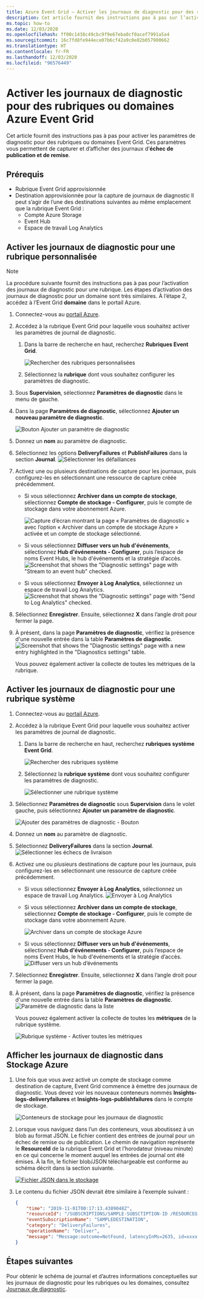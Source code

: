 ```yaml
---
title: Azure Event Grid – Activer les journaux de diagnostic pour des rubriques ou domaines
description: Cet article fournit des instructions pas à pas sur l’activation des journaux de diagnostic pour une rubrique Azure Event Grid.
ms.topic: how-to
ms.date: 12/03/2020
ms.openlocfilehash: ff00c1438c49cbc9f9e67eba0cf0acef7991a5a4
ms.sourcegitcommit: 16c7fd8fe944ece07b6cf42a9c0e82b057900662
ms.translationtype: HT
ms.contentlocale: fr-FR
ms.lasthandoff: 12/03/2020
ms.locfileid: "96576449"
---
```

#  <a name="enable-diagnostic-logs-for-azure-event-grid-topics-or-domains"></a>Activer les journaux de diagnostic pour des rubriques ou domaines Azure Event Grid
Cet article fournit des instructions pas à pas pour activer les paramètres de diagnostic pour des rubriques ou domaines Event Grid.  Ces paramètres vous permettent de capturer et d’afficher des journaux d’**échec de publication et de remise**. 

## <a name="prerequisites"></a>Prérequis

- Rubrique Event Grid approvisionnée
- Destination approvisionnée pour la capture de journaux de diagnostic Il peut s’agir de l’une des destinations suivantes au même emplacement que la rubrique Event Grid :
    - Compte Azure Storage
    - Event Hub
    - Espace de travail Log Analytics

## <a name="enable-diagnostic-logs-for-a-custom-topic"></a>Activer les journaux de diagnostic pour une rubrique personnalisée

> [!NOTE]
> La procédure suivante fournit des instructions pas à pas pour l’activation des journaux de diagnostic pour une rubrique. Les étapes d’activation des journaux de diagnostic pour un domaine sont très similaires. À l’étape 2, accédez à l’Event Grid **domaine** dans le portail Azure.  

1. Connectez-vous au [portail Azure](https://portal.azure.com).
2. Accédez à la rubrique Event Grid pour laquelle vous souhaitez activer les paramètres de journal de diagnostic. 
    1. Dans la barre de recherche en haut, recherchez **Rubriques Event Grid**. 
    
        ![Rechercher des rubriques personnalisées](./media/enable-diagnostic-logs-topic/search-custom-topics.png)
    1. Sélectionnez la **rubrique** dont vous souhaitez configurer les paramètres de diagnostic. 
1. Sous **Supervision**, sélectionnez **Paramètres de diagnostic** dans le menu de gauche.
1. Dans la page **Paramètres de diagnostic**, sélectionnez **Ajouter un nouveau paramètre de diagnostic**. 
    
    ![Bouton Ajouter un paramètre de diagnostic](./media/enable-diagnostic-logs-topic/diagnostic-settings-add.png)
5. Donnez un **nom** au paramètre de diagnostic. 
6. Sélectionnez les options **DeliveryFailures** et **PublishFailures** dans la section **Journal**. 
    ![Sélectionner les défaillances](./media/enable-diagnostic-logs-topic/log-failures.png)
7. Activez une ou plusieurs destinations de capture pour les journaux, puis configurez-les en sélectionnant une ressource de capture créée précédemment. 
    - Si vous sélectionnez **Archiver dans un compte de stockage**, sélectionnez **Compte de stockage - Configurer**, puis le compte de stockage dans votre abonnement Azure. 

        ![Capture d’écran montrant la page « Paramètres de diagnostic » avec l’option « Archiver dans un compte de stockage Azure » activée et un compte de stockage sélectionné.](./media/enable-diagnostic-logs-topic/archive-storage.png)
    - Si vous sélectionnez **Diffuser vers un hub d'événements**, sélectionnez **Hub d'événements - Configurer**, puis l’espace de noms Event Hubs, le hub d'événements et la stratégie d’accès. 
        ![Screenshot that shows the "Diagnostic settings" page with "Stream to an event hub" checked.](./media/enable-diagnostic-logs-topic/archive-event-hub.png)
    - Si vous sélectionnez **Envoyer à Log Analytics**, sélectionnez un espace de travail Log Analytics.
        ![Screenshot that shows the "Diagnostic settings" page with "Send to Log Analytics" checked.](./media/enable-diagnostic-logs-topic/send-log-analytics.png)
8. Sélectionnez **Enregistrer**. Ensuite, sélectionnez **X** dans l’angle droit pour fermer la page. 
9. À présent, dans la page **Paramètres de diagnostic**, vérifiez la présence d'une nouvelle entrée dans la table **Paramètres de diagnostic**. 
    ![Screenshot that shows the "Diagnostic settings" page with a new entry highlighted in the "Diagnostics settings" table.](./media/enable-diagnostic-logs-topic/diagnostic-setting-list.png)

     Vous pouvez également activer la collecte de toutes les métriques de la rubrique. 

## <a name="enable-diagnostic-logs-for-a-system-topic"></a>Activer les journaux de diagnostic pour une rubrique système

1. Connectez-vous au [portail Azure](https://portal.azure.com).
2. Accédez à la rubrique Event Grid pour laquelle vous souhaitez activer les paramètres de journal de diagnostic. 
    1. Dans la barre de recherche en haut, recherchez **rubriques système Event Grid**. 
    
        ![Rechercher des rubriques système](./media/enable-diagnostic-logs-topic/search-system-topics.png)
    1. Sélectionnez la **rubrique système** dont vous souhaitez configurer les paramètres de diagnostic. 
    
        ![Sélectionner une rubrique système](./media/enable-diagnostic-logs-topic/select-system-topic.png)
3. Sélectionnez **Paramètres de diagnostic** sous **Supervision** dans le volet gauche, puis sélectionnez **Ajouter un paramètre de diagnostic**. 

    ![Ajouter des paramètres de diagnostic - Bouton](./media/enable-diagnostic-logs-topic/system-topic-add-diagnostic-settings-button.png)
4. Donnez un **nom** au paramètre de diagnostic. 
7. Sélectionnez **DeliveryFailures** dans la section **Journal**. 
    ![Sélectionner les échecs de livraison](./media/enable-diagnostic-logs-topic/system-topic-select-delivery-failures.png)
6. Activez une ou plusieurs destinations de capture pour les journaux, puis configurez-les en sélectionnant une ressource de capture créée précédemment. 
    - Si vous sélectionnez **Envoyer à Log Analytics**, sélectionnez un espace de travail Log Analytics.
        ![Envoyer à Log Analytics](./media/enable-diagnostic-logs-topic/system-topic-select-log-workspace.png) 
    - Si vous sélectionnez **Archiver dans un compte de stockage**, sélectionnez **Compte de stockage - Configurer**, puis le compte de stockage dans votre abonnement Azure. 

        ![Archiver dans un compte de stockage Azure](./media/enable-diagnostic-logs-topic/system-topic-select-storage-account.png)
    - Si vous sélectionnez **Diffuser vers un hub d'événements**, sélectionnez **Hub d'événements - Configurer**, puis l’espace de noms Event Hubs, le hub d'événements et la stratégie d’accès. 
        ![Diffuser vers un hub d’événements](./media/enable-diagnostic-logs-topic/system-topic-select-event-hub.png)
8. Sélectionnez **Enregistrer**. Ensuite, sélectionnez **X** dans l’angle droit pour fermer la page. 
9. À présent, dans la page **Paramètres de diagnostic**, vérifiez la présence d'une nouvelle entrée dans la table **Paramètres de diagnostic**. 
    ![Paramètre de diagnostic dans la liste](./media/enable-diagnostic-logs-topic/system-topic-diagnostic-settings-targets.png)

     Vous pouvez également activer la collecte de toutes les **métriques** de la rubrique système.

    ![Rubrique système - Activer toutes les métriques](./media/enable-diagnostic-logs-topic/system-topics-metrics.png)

## <a name="view-diagnostic-logs-in-azure-storage"></a>Afficher les journaux de diagnostic dans Stockage Azure 

1. Une fois que vous avez activé un compte de stockage comme destination de capture, Event Grid commence à émettre des journaux de diagnostic. Vous devez voir les nouveaux conteneurs nommés **Insights-logs-deliveryfailures** et **Insights-logs-publishfailures** dans le compte de stockage. 

    ![Conteneurs de stockage pour les journaux de diagnostic](./media/enable-diagnostic-logs-topic/storage-containers.png)
2. Lorsque vous naviguez dans l’un des conteneurs, vous aboutissez à un blob au format JSON. Le fichier contient des entrées de journal pour un échec de remise ou de publication. Le chemin de navigation représente le **ResourceId** de la rubrique Event Grid et l’horodateur (niveau minute) en ce qui concerne le moment auquel les entrées de journal ont été émises. À la fin, le fichier blob/JSON téléchargeable est conforme au schéma décrit dans la section suivante. 

    [ ![Fichier JSON dans le stockage](./media/enable-diagnostic-logs-topic/select-json.png) ](./media/enable-diagnostic-logs-topic/select-json.png)
3. Le contenu du fichier JSON devrait être similaire à l’exemple suivant : 

    ```json
    {
        "time": "2019-11-01T00:17:13.4389048Z",
        "resourceId": "/SUBSCRIPTIONS/SAMPLE-SUBSCTIPTION-ID /RESOURCEGROUPS/SAMPLE-RESOURCEGROUP-NAME/PROVIDERS/MICROSOFT.EVENTGRID/TOPICS/SAMPLE-TOPIC-NAME ",
        "eventSubscriptionName": "SAMPLEDESTINATION",
        "category": "DeliveryFailures",
        "operationName": "Deliver",
        "message": "Message:outcome=NotFound, latencyInMs=2635, id=xxxxxxxx-xxxx-xxxx-xxxx-xxxxxxxxxxxxx, systemId=xxxxxxx-xxxx-xxxx-xxxx-xxxxxxxxxxxx, state=FilteredFailingDelivery, deliveryTime=11/1/2019 12:17:10 AM, deliveryCount=0, probationCount=0, deliverySchema=EventGridEvent, eventSubscriptionDeliverySchema=EventGridEvent, fields=InputEvent, EventSubscriptionId, DeliveryTime, State, Id, DeliverySchema, LastDeliveryAttemptTime, SystemId, fieldCount=, requestExpiration=1/1/0001 12:00:00 AM, delivered=False publishTime=11/1/2019 12:17:10 AM, eventTime=11/1/2019 12:17:09 AM, eventType=Type, deliveryTime=11/1/2019 12:17:10 AM, filteringState=FilteredWithRpc, inputSchema=EventGridEvent, publisher=DIAGNOSTICLOGSTEST-EASTUS.EASTUS-1.EVENTGRID.AZURE.NET, size=363, fields=Id, PublishTime, SerializedBody, EventType, Topic, Subject, FilteringHashCode, SystemId, Publisher, FilteringTopic, TopicCategory, DataVersion, MetadataVersion, InputSchema, EventTime, fieldCount=15, url=sb://diagnosticlogstesting-eastus.servicebus.windows.net/, deliveryResponse=NotFound: The messaging entity 'sb://diagnosticlogstesting-eastus.servicebus.windows.net/eh-diagnosticlogstest' could not be found. TrackingId:c98c5af6-11f0-400b-8f56-c605662fb849_G14, SystemTracker:diagnosticlogstesting-eastus.servicebus.windows.net:eh-diagnosticlogstest, Timestamp:2019-11-01T00:17:13, referenceId: ac141738a9a54451b12b4cc31a10dedc_G14:"
    }
    ```
## <a name="next-steps"></a>Étapes suivantes
Pour obtenir le schéma de journal et d’autres informations conceptuelles sur les journaux de diagnostic pour les rubriques ou les domaines, consultez [Journaux de diagnostic](diagnostic-logs.md).
